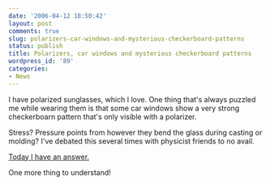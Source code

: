 ```yaml
---
date: '2006-04-12 18:50:42'
layout: post
comments: true
slug: polarizers-car-windows-and-mysterious-checkerboard-patterns
status: publish
title: Polarizers, car windows and mysterious checkerboard patterns
wordpress_id: '89'
categories:
- News
---
```



I have polarized sunglasses, which I love. One thing that's always puzzled me while wearing them is that some car windows show a very strong checkerboarn pattern that's only visible with a polarizer.

Stress? Pressure points from however they bend the glass during casting or molding? I've debated this several times with physicist friends to no avail.

[Today I have an answer.](http://computer.howstuffworks.com/question508.htm)

One more thing to understand!

